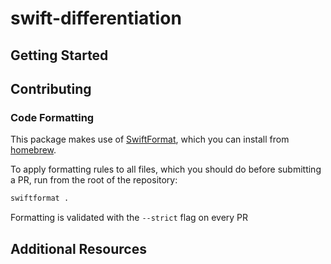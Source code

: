 # swift-differentiation
## Getting Started

## Contributing
### Code Formatting
This package makes use of [SwiftFormat](https://github.com/nicklockwood/SwiftFormat?tab=readme-ov-file#command-line-tool), which you can install
from [homebrew](https://brew.sh/). 

To apply formatting rules to all files, which you should do before submitting a PR, run from the root of the repository:

```sh
swiftformat .
```
Formatting is validated with the `--strict` flag on every PR

## Additional Resources 
